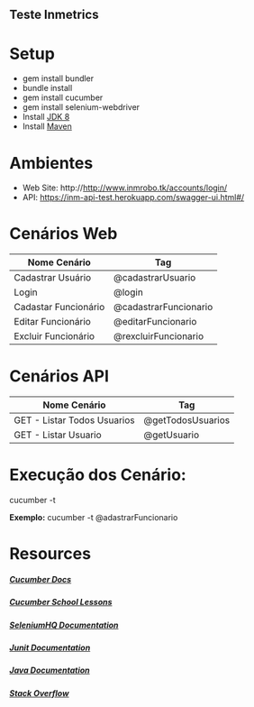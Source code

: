 ## Teste Inmetrics 


# Setup
- gem install bundler
- bundle install
- gem install cucumber
- gem install selenium-webdriver
- Install [JDK 8](https://www3.ntu.edu.sg/home/ehchua/programming/howto/JDK_Howto.html) 
- Install [Maven](https://maven.apache.org/install.html) 

# Ambientes 
- Web Site: http://http://www.inmrobo.tk/accounts/login/
- API:  https://inm-api-test.herokuapp.com/swagger-ui.html#/

# Cenários Web
Nome Cenário 		    | 	Tag
------------------- | -------------------------
Cadastrar Usuário	  | @cadastrarUsuario
Login			          | @login
Cadastar Funcionário| @cadastrarFuncionario
Editar Funcionário	| @editarFuncionario
Excluir Funcionário	| @rexcluirFuncionario

# Cenários API
Nome Cenário 		            | 	Tag
--------------------------- | --------------------
GET - Listar Todos Usuarios	| @getTodosUsuarios
GET - Listar Usuario		    | @getUsuario

# Execução dos Cenário:
cucumber -t 

**Exemplo:** 
  cucumber -t @adastrarFuncionario

# Resources

##### [Cucumber Docs](https://cucumber.io/docs)

##### [Cucumber School Lessons](https://cucumber.io/school#lessons)

##### [SeleniumHQ Documentation](http://www.seleniumhq.org/docs/)

##### [Junit Documentation](http://junit.org/javadoc/latest/index.html)

##### [Java Documentation](https://docs.oracle.com/javase/7/docs/api/)

##### [Stack Overflow](http://stackoverflow.com/)